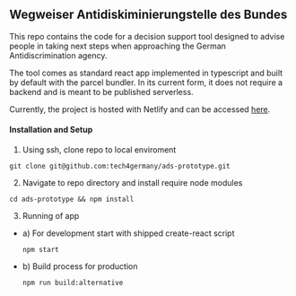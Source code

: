## Wegweiser Antidiskiminierungstelle des Bundes

This repo contains the code for a decision support tool designed to advise people
in taking next steps when approaching the German Antidiscrimination agency.

The tool comes as standard react app implemented in typescript and built by default
with the parcel bundler. In its current form, it does not require a backend and is
meant to be published serverless.

Currently, the project is hosted with Netlify and can be accessed [here](https://epic-fermat-07e38c.netlify.app/).

#### Installation and Setup

1. Using ssh, clone repo to local enviroment

`git clone git@github.com:tech4germany/ads-prototype.git`

2. Navigate to repo directory and install require node modules

`cd ads-prototype && npm install`

3. Running of app
  * a) For development start with shipped create-react script

    `npm start`
  * b) Build process for production

    `npm run build:alternative`
